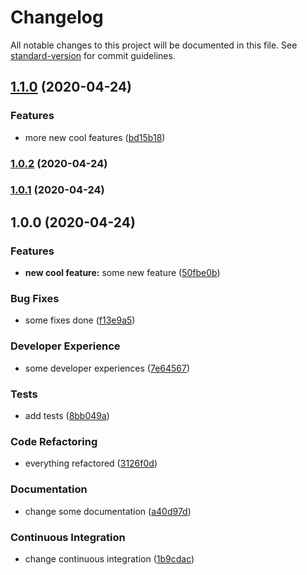 # Changelog

All notable changes to this project will be documented in this file. See [standard-version](https://github.com/conventional-changelog/standard-version) for commit guidelines.

## [1.1.0](https://github.com/jusbE/release-notes-test/compare/v1.0.0...v1.1.0) (2020-04-24)


### Features

* more new cool features ([bd15b18](https://github.com/jusbE/release-notes-test/commit/bd15b18eec860e9a8d8ea6a1273923113b99bfc4))

### [1.0.2](https://github.com/jusbE/release-notes-test/compare/v1.0.0...v1.0.2) (2020-04-24)

### [1.0.1](https://github.com/jusbE/release-notes-test/compare/v1.0.0...v1.0.1) (2020-04-24)

## 1.0.0 (2020-04-24)


### Features

* **new cool feature:** some new feature ([50fbe0b](https://github.com/jusbE/release-notes-test/commit/50fbe0b2e0ee93ce2a99f88916b72635097c0669))


### Bug Fixes

* some fixes done ([f13e9a5](https://github.com/jusbE/release-notes-test/commit/f13e9a519563b3e76ad5c1f0559112c19556a636))


### Developer Experience

* some developer experiences ([7e64567](https://github.com/jusbE/release-notes-test/commit/7e64567c0ffe95353a42fbdf485944818f98bb9b))


### Tests

* add tests ([8bb049a](https://github.com/jusbE/release-notes-test/commit/8bb049a4850de6cac2debe3af944de4f4e334cc5))


### Code Refactoring

* everything refactored ([3126f0d](https://github.com/jusbE/release-notes-test/commit/3126f0d3a7b8abd17b52d5f265c2cf6f69461f19))


### Documentation

* change some documentation ([a40d97d](https://github.com/jusbE/release-notes-test/commit/a40d97d336c26edd548f6b7770bf9e3acf6c577f))


### Continuous Integration

* change continuous integration ([1b9cdac](https://github.com/jusbE/release-notes-test/commit/1b9cdac896c49ea86b1c03084fbbf947299c2733))
